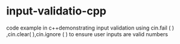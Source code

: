 # input-validatio-cpp
code example in c++demonstrating input validation using cin.fail ( ) ,cin.clear( ),cin.ignore ( ) to ensure user inputs are valid numbers
